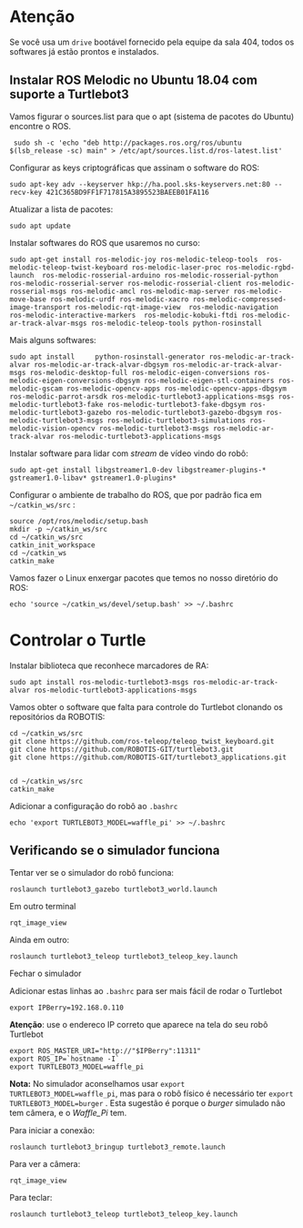# Atenção

Se você usa um `drive` bootável fornecido pela equipe da sala 404, todos os softwares já estão prontos e instalados.

## Instalar ROS Melodic no Ubuntu 18.04 com suporte a Turtlebot3

Vamos figurar o sources.list para que o apt (sistema de pacotes do Ubuntu) encontre o ROS.

     sudo sh -c 'echo "deb http://packages.ros.org/ros/ubuntu $(lsb_release -sc) main" > /etc/apt/sources.list.d/ros-latest.list'

Configurar as keys criptográficas que assinam o software do ROS:

    sudo apt-key adv --keyserver hkp://ha.pool.sks-keyservers.net:80 --recv-key 421C365BD9FF1F717815A3895523BAEEB01FA116

Atualizar a lista de pacotes:

    sudo apt update

Instalar softwares do ROS que usaremos no curso: 

    sudo apt-get install ros-melodic-joy ros-melodic-teleop-tools  ros-melodic-teleop-twist-keyboard ros-melodic-laser-proc ros-melodic-rgbd-launch  ros-melodic-rosserial-arduino ros-melodic-rosserial-python ros-melodic-rosserial-server ros-melodic-rosserial-client ros-melodic-rosserial-msgs ros-melodic-amcl ros-melodic-map-server ros-melodic-move-base ros-melodic-urdf ros-melodic-xacro ros-melodic-compressed-image-transport ros-melodic-rqt-image-view  ros-melodic-navigation ros-melodic-interactive-markers  ros-melodic-kobuki-ftdi ros-melodic-ar-track-alvar-msgs ros-melodic-teleop-tools python-rosinstall

Mais alguns softwares:

    sudo apt install     python-rosinstall-generator ros-melodic-ar-track-alvar ros-melodic-ar-track-alvar-dbgsym ros-melodic-ar-track-alvar-msgs ros-melodic-desktop-full ros-melodic-eigen-conversions ros-melodic-eigen-conversions-dbgsym ros-melodic-eigen-stl-containers ros-melodic-gscam ros-melodic-opencv-apps ros-melodic-opencv-apps-dbgsym ros-melodic-parrot-arsdk ros-melodic-turtlebot3-applications-msgs ros-melodic-turtlebot3-fake ros-melodic-turtlebot3-fake-dbgsym ros-melodic-turtlebot3-gazebo ros-melodic-turtlebot3-gazebo-dbgsym ros-melodic-turtlebot3-msgs ros-melodic-turtlebot3-simulations ros-melodic-vision-opencv ros-melodic-turtlebot3-msgs ros-melodic-ar-track-alvar ros-melodic-turtlebot3-applications-msgs

Instalar software para lidar com *stream* de vídeo vindo do robô:

    sudo apt-get install libgstreamer1.0-dev libgstreamer-plugins-* gstreamer1.0-libav* gstreamer1.0-plugins*

Configurar o ambiente de trabalho do ROS, que por padrão fica em `~/catkin_ws/src` :


    source /opt/ros/melodic/setup.bash
    mkdir -p ~/catkin_ws/src
    cd ~/catkin_ws/src
    catkin_init_workspace
    cd ~/catkin_ws
    catkin_make

Vamos fazer o Linux enxergar pacotes que temos no nosso diretório do ROS:

    echo 'source ~/catkin_ws/devel/setup.bash' >> ~/.bashrc



# Controlar o Turtle

Instalar biblioteca que reconhece marcadores de RA:

    sudo apt install ros-melodic-turtlebot3-msgs ros-melodic-ar-track-alvar ros-melodic-turtlebot3-applications-msgs


Vamos obter o software que falta para controle do Turtlebot clonando os repositórios da ROBOTIS:

    cd ~/catkin_ws/src
    git clone https://github.com/ros-teleop/teleop_twist_keyboard.git    
    git clone https://github.com/ROBOTIS-GIT/turtlebot3.git
    git clone https://github.com/ROBOTIS-GIT/turtlebot3_applications.git  


    cd ~/catkin_ws/src
    catkin_make

Adicionar a configuração do robô ao `.bashrc`

    echo 'export TURTLEBOT3_MODEL=waffle_pi' >> ~/.bashrc


## Verificando se o simulador funciona

Tentar ver se o simulador do robô funciona:

    roslaunch turtlebot3_gazebo turtlebot3_world.launch

Em outro terminal

    rqt_image_view

Ainda em outro:

    roslaunch turtlebot3_teleop turtlebot3_teleop_key.launch


Fechar o simulador



Adicionar estas linhas ao `.bashrc` para ser mais fácil de rodar o Turtlebot

    export IPBerry=192.168.0.110

**Atenção**: use o endereco  IP correto que aparece na tela do seu robô Turtlebot

    export ROS_MASTER_URI="http://"$IPBerry":11311"
    export ROS_IP=`hostname -I`
    export TURTLEBOT3_MODEL=waffle_pi

**Nota:** No simulador aconselhamos usar `export TURTLEBOT3_MODEL=waffle_pi`, mas para o robô físico é necessário ter `export TURTLEBOT3_MODEL=burger` . Esta sugestão é porque o *burger* simulado não tem câmera, e o *Waffle_Pi* tem. 

Para iniciar a conexão:

    roslaunch turtlebot3_bringup turtlebot3_remote.launch

Para ver a câmera:

    rqt_image_view

Para teclar:

    roslaunch turtlebot3_teleop turtlebot3_teleop_key.launch
